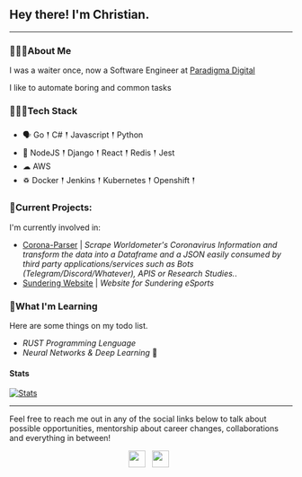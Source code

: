 ## Hey there! I'm Christian.
---

### 🙋🏽‍♂️About Me

<p>I was a waiter once, now a Software Engineer at <a href="https:/www.paradigmadigital.com/">Paradigma Digital</a>
</p>
<p>I like to automate boring and common tasks</p>

### 👨🏽‍💻Tech Stack

- 🗣 Go 𒑰 C# 𒑰 Javascript 𒑰 Python
- 🎒 NodeJS 𒑰 Django 𒑰 React 𒑰 Redis 𒑰 Jest
- ☁ AWS 
- ♽ Docker 𒑰 Jenkins 𒑰 Kubernetes 𒑰 Openshift 𒑰

### 🚧Current Projects:

<p>
I'm currently involved in:

- <a href="https://github.com/chrislopez24/corona-parser">Corona-Parser</a> | _Scrape Worldometer's Coronavirus Information and transform the data into a Dataframe and a JSON easily consumed by third party applications/services such as Bots (Telegram/Discord/Whatever), APIS or Research Studies._.
- <a href="https://sundering-eu.netlify.app/">Sundering Website</a> | _Website for Sundering eSports_
</p>

### 🌱What I'm Learning

Here are some things on my todo list.

- _RUST Programming Lenguage_
- _Neural Networks & Deep Learning_ 🤖

 #### Stats
[![Stats](https://github-readme-stats.vercel.app/api?username=chrislopez24)](https://github.com/chrislopez24)

---

Feel free to reach me out in any of the social links below to talk about possible opportunities, mentorship about career changes, collaborations and everything in between!

<p align='center'>
<a href="mailto:pagarizabal2@gmail.com@gmail.com"><img height="30" src="https://raw.githubusercontent.com/iansmathew/iansmathew/master/assets/icon_email.png"></a>&nbsp;&nbsp;
<a href="https://www.linkedin.com/in/christianlopezp/"><img height="30" src="https://raw.githubusercontent.com/iansmathew/iansmathew/master/assets/icon_linkedin.png"></a>&nbsp;&nbsp;
</p>

<!--
**chrislopez24/chrislopez24** is a ✨ _special_ ✨ repository because its `README.md` (this file) appears on your GitHub profile.

Here are some ideas to get you started:

- 🔭 I’m currently working on ...
- 🌱 I’m currently learning ...
- 👯 I’m looking to collaborate on ...
- 🤔 I’m looking for help with ...
- 💬 Ask me about ...
- 📫 How to reach me: ...
- 😄 Pronouns: ...
- ⚡ Fun fact: ...
-->
